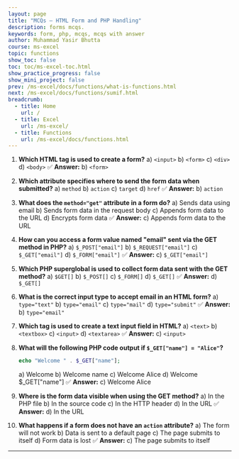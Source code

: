 ```yaml
---
layout: page
title: "MCQs – HTML Form and PHP Handling"
description: forms mcqs.
keywords: form, php, mcqs, mcqs with answer
author: Muhammad Yasir Bhutta
course: ms-excel
topic: functions
show_toc: false
toc: toc/ms-excel-toc.html
show_practice_progress: false
show_mini_project: false
prev: /ms-excel/docs/functions/what-is-functions.html
next: /ms-excel/docs/functions/sumif.html
breadcrumb:
  - title: Home
    url: /
  - title: Excel
    url: /ms-excel/
  - title: Functions
    url: /ms-excel/docs/functions.html
---
```


1. **Which HTML tag is used to create a form?**
   a) `<input>`
   b) `<form>`
   c) `<div>`
   d) `<body>`
   ✅ **Answer:** b) `<form>`

2. **Which attribute specifies where to send the form data when submitted?**
   a) `method`
   b) `action`
   c) `target`
   d) `href`
   ✅ **Answer:** b) `action`

3. **What does the `method="get"` attribute in a form do?**
   a) Sends data using email
   b) Sends form data in the request body
   c) Appends form data to the URL
   d) Encrypts form data
   ✅ **Answer:** c) Appends form data to the URL

4. **How can you access a form value named "email" sent via the GET method in PHP?**
   a) `$_POST["email"]`
   b) `$_REQUEST["email"]`
   c) `$_GET["email"]`
   d) `$_FORM["email"]`
   ✅ **Answer:** c) `$_GET["email"]`

5. **Which PHP superglobal is used to collect form data sent with the GET method?**
   a) `$GET[]`
   b) `$_POST[]`
   c) `$_FORM[]`
   d) `$_GET[]`
   ✅ **Answer:** d) `$_GET[]`

6. **What is the correct input type to accept email in an HTML form?**
   a) `type="text"`
   b) `type="email"`
   c) `type="mail"`
   d) `type="submit"`
   ✅ **Answer:** b) `type="email"`

7. **Which tag is used to create a text input field in HTML?**
   a) `<text>`
   b) `<textbox>`
   c) `<input>`
   d) `<textarea>`
   ✅ **Answer:** c) `<input>`

8. **What will the following PHP code output if `$_GET["name"] = "Alice"`?**

   ```php
   echo "Welcome " . $_GET["name"];
   ```

   a) Welcome
   b) Welcome name
   c) Welcome Alice
   d) Welcome $\_GET\["name"]
   ✅ **Answer:** c) Welcome Alice

9. **Where is the form data visible when using the GET method?**
   a) In the PHP file
   b) In the source code
   c) In the HTTP header
   d) In the URL
   ✅ **Answer:** d) In the URL

10. **What happens if a form does not have an `action` attribute?**
    a) The form will not work
    b) Data is sent to a default page
    c) The page submits to itself
    d) Form data is lost
    ✅ **Answer:** c) The page submits to itself

---


